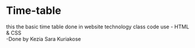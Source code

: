 # Time-table
this the basic time table done in website technology class
code use - HTML & CSS
        <br>-Done by Kezia Sara Kuriakose

